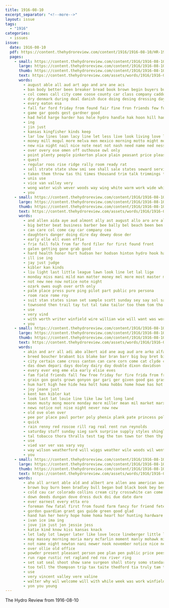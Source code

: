 ```yaml
---
title: 1916-08-10
excerpt_separator: "<!--more-->"
layout: issue
tags:
  - "1916"
categories:
  - issues
issue:
  date: 1916-08-10
  pdf: https://content.thehydroreview.com/content/1916/1916-08-10/HR-1916-08-10.pdf
  pages:
    - small: https://content.thehydroreview.com/content/1916/1916-08-10/small/HR-1916-08-10-01.jpg
      large: https://content.thehydroreview.com/content/1916/1916-08-10/large/HR-1916-08-10-01.jpg
      thumb: https://content.thehydroreview.com/content/1916/1916-08-10/thumbnails/HR-1916-08-10-01.jpg
      text: https://content.thehydroreview.com/assets/words/1916/1916-08-10/HR-1916-08-10-01.txt
      words:
        - august able all aud art ago and are ane acs
        - ban body better been breaker bread book brown begin buyers bull board but beld bills business bead bot bank buys best bay biton
        - col comes call city come coose county car class company caddo cara cooling carry cost church cal cool
        - dry denmark during deal danish duce doing desing dressing day dress
        - every eaton esa
        - fall far ford friday from found fair fine fron friends few full foe fast fig for freedom farmer
        - game gar goods gest gardner good
        - had held harge harder has hole hydro handle hak hoon hill hand
        - ing
        - jin just
        - kansas kingfisher kinds keep
        - lar low lines loan lacy line let less live look living love latin
        - money mill mogul more melva men mexico morning motto might moun matters music mings marks mer menta made mase mone match man many miss mee most
        - new nia night nail nice note neat not nash need name ned ness
        - over overy ose omen off outhouse owl only
        - point plenty people pinkerton place plain peasant price pleasant peat president public per purchase perfect pro proper present points palace private piece power part penny pay
        - quest
        - regular roos rise ridge rally room ready rat
        - sell strate state show smi see shall sale states seward service shew stock sundy standard suit sunday sin sewing sum sales shang sues sack subject safe sedan
        - taken them throw tas thi times thousand trim talk trimmings tha ton the town than
        - unis use
        - vice van valley very
        - wong water wish wever woods way wing white warm work wide whit with was will wood week want west wheat weak winter well ware
        - you
    - small: https://content.thehydroreview.com/content/1916/1916-08-10/small/HR-1916-08-10-02.jpg
      large: https://content.thehydroreview.com/content/1916/1916-08-10/large/HR-1916-08-10-02.jpg
      thumb: https://content.thehydroreview.com/content/1916/1916-08-10/thumbnails/HR-1916-08-10-02.jpg
      text: https://content.thehydroreview.com/assets/words/1916/1916-08-10/HR-1916-08-10-02.txt
      words:
        - and allen aida aye aud almont ally ast august allo aro are alter able aho all
        - big better beat business barber bee bally bel beach been ben best brabant began brought brood but bai
        - can care col come cay car company cea
        - daughters danger doing dire day dewey dose der
        - early elle ell even effie
        - frie fall folk from far ford filer for first found front
        - galen getting gone grab good
        - hard health honor hurt hudson her hodson hinton hydro hook harness home hand high has hye half
        - ill ise ing
        - jay just judge
        - kibler kan kinds
        - liu light last little league lawn look line let lal lige
        - monday miss mani mild man matter money mel more most master mary market mimes marking mew may many munday made
        - not new nee now notice note night
        - ozark owes ough over orth only
        - palm place press pure ping pilot part public pro persona
        - room race rome roy
        - suit stan states sinan set sample scott sunday sey say sol saw sons service single sell subject suits show such saturday
        - townsend then trail tay tut tal take tailor too them tom tho the thet thomason tio than
        - use
        - very vind
        - with worth writer winfield wire willian wie will want was world whiteley week wide weeks work weiter wil wat
        - you
    - small: https://content.thehydroreview.com/content/1916/1916-08-10/small/HR-1916-08-10-03.jpg
      large: https://content.thehydroreview.com/content/1916/1916-08-10/large/HR-1916-08-10-03.jpg
      thumb: https://content.thehydroreview.com/content/1916/1916-08-10/thumbnails/HR-1916-08-10-03.jpg
      text: https://content.thehydroreview.com/assets/words/1916/1916-08-10/HR-1916-08-10-03.txt
      words:
        - akin and arr all adi abo albert aid ane aug aud are arko alfalfa ave ale arty
        - breed boucher brabant bis blake bar bran barr big buy bret biven butter boy bonne but bin bette business best bas been bunch bet bros berly bee
        - city certain came cross canton can care corn come cat clyde case cream curly cheap cost change call cure cutting company cant
        - das down depari days dooley dairy day double dixon davidson
        - every ever eng eme ela early elsie eves
        - fam field friends fall few free friday for fire frida from frank
        - grain gon goats grown gonyon gar gari ger given good gas grass gave
        - hum hart high hee hide hea holt homa hobbs home howe has hot handle health heal herd horse hester her hens harness held han hamilton har hydro
        - joy jeane just
        - kent ken kibler kat
        - look last lat louie line like law lot long land
        - moon musty mong moore monday more miller mean mil market marx made mis mile mer milo mal money men many much mise mons mow miss
        - news notice not nise night never now new
        - old ove olen over
        - pee por place paul porter poly phenix plank pate princess pols penny paper process pipe per prince poll plant pint
        - quick
        - rain renny red roscoe rill rag real rent run reynolds
        - saturday stuff sunday sieg sark surprise supply styles shingles smoke stake sell stray sister stand she sara soon sack stram sao station shows small smith seed state save sting sat shorts son strange sin story shaffner sale school steck silks stock see
        - tal tobacco thora thralls test tag the ton town tor then thy top thomes them thomas thibo tell tie thie tome try train tier tua texas than toe tow
        - use
        - vied var ver vas vary voy
        - way wilson weatherford will wiggs weather wile woods wil went why wheat with wills want was week wik wallace worth work
        - you
    - small: https://content.thehydroreview.com/content/1916/1916-08-10/small/HR-1916-08-10-04.jpg
      large: https://content.thehydroreview.com/content/1916/1916-08-10/large/HR-1916-08-10-04.jpg
      thumb: https://content.thehydroreview.com/content/1916/1916-08-10/thumbnails/HR-1916-08-10-04.jpg
      text: https://content.thehydroreview.com/assets/words/1916/1916-08-10/HR-1916-08-10-04.txt
      words:
        - aho all arrant able ald and albert are allen ano american andes
        - brown buy burn been bradley bull began bud black book bey best bond business back but bold bac block
        - cold cau car colorado collins cream city crosswhite can come close comes cannon calm company cases collier con col cassis chas catching
        - down deeds dungan dove dress duck doi due date dare
        - ever earnest every etta ero
        - foreman few fatal first from found farm fancy for friend fete flock fay fish forget face
        - gordon guardian grant gas guide green good glad
        - hand han her henry hope home homa heart hor hunting hardware how had house him
        - ivan ice ima ing
        - jove jim just jon jessie jess
        - katie kind know kiss kansas knack
        - let lady lot lawyer later like love lecce lineberger little land lace
        - may massey morning moria mary mcfarlin moment manly mohawk milne manner mine much man merit monday madison mat mentor mies
        - not name night newton nani newer nook november notice nice new
        - over ollie old office
        - powder present pleasant person pee plan pen public price pees pose pew pan
        - run rape rustic ret ragland red rox river ring
        - set sat seal shoot show sane surgeon shall story somo standard see shaffer seat sho seen sonder sea sunday still son sata soon stoves sido speech sunda sales she sale suitor summer sie stove strange suter sunny scotti sherwin
        - too tell the thompson trip tax taite thedford tia truly tam toe then tennis them tention tobe tat tee toward tho trom tank tor
        - use
        - very vincent valley vere valine
        - walter why wil welcome will with while week was work winfield words welling wee won
        - yon you young
---
```


The Hydro Review from 1916-08-10

<!--more-->

